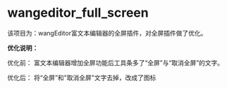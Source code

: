 # wangeditor_full_screen
  该项目为：wangEditor富文本编辑器的全屏插件，对全屏插件做了优化。

**优化说明：**

   优化前：
   富文本编辑器增加全屏功能后工具条多了“全屏”与“取消全屏”的文字。
   
   优化后：
   将“全屏”和"取消全屏"文字去掉，改成了图标
   
